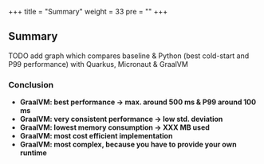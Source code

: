 +++
title = "Summary"
weight = 33
pre = ""
+++

## Summary

TODO add graph which compares baseline & Python (best cold-start and P99 performance) with Quarkus, Micronaut & GraalVM

### Conclusion

+ **GraalVM: best performance -> max. around 500 ms & P99 around 100 ms**
+ **GraalVM: very consistent performance -> low std. deviation**
+ **GraalVM: lowest memory consumption -> XXX MB used**
+ **GraalVM: most cost efficient implementation**
+ **GraalVM: most complex, because you have to provide your own runtime**
